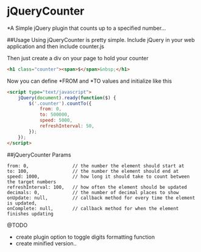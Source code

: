 jQueryCounter
=============

*A Simple jQuery plugin that counts up to a specified number...


##Usage
Using jQueryCounter is pretty simple. Include jQuery in your web application and then include counter.js 

Then just create a div on your page to hold your counter

```html
<h1 class="counter"><span>$</span>&nbsp;</h1>
```

Now you can define *FROM and *TO values and initialize like this

```html
<script type="text/javascript">
	jQuery(document).ready(function($) {
        $('.counter').countTo({
            from: 0,
            to: 500000,
            speed: 5000,
            refreshInterval: 50,
        });
    });
</script>
```

##jQueryCounter Params

```
from: 0,  				// the number the element should start at
to: 100,  				// the number the element should end at
speed: 1000,  			// how long it should take to count between the target numbers
refreshInterval: 100,  	// how often the element should be updated
decimals: 0,  			// the number of decimal places to show
onUpdate: null,  		// callback method for every time the element is updated,
onComplete: null,  		// callback method for when the element finishes updating
```


@TODO
- create plugin option to toggle digits formatting function
- create minified version..